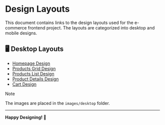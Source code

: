 # Design Layouts

This document contains links to the design layouts used for the e-commerce frontend project. The layouts are categorized into desktop and mobile designs.

## 🖥️ Desktop Layouts

- [Homepage Design](../images/desktop/web-main.jpg)
- [Products Grid Design](../images/desktop/web-gridview.jpg)
- [Products List Design](../images/desktop/web-listview.jpg)
- [Product Details Design](../images/desktop/web-detail.jpg)
- [Cart Design](../images/desktop/web-cart.jpg)

> [!Note]
> The images are placed in the `images/desktop` folder.

---

**Happy Designing! 🚀**